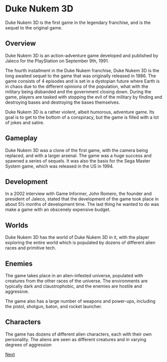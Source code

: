 # Duke Nukem 3D

Duke Nukem 3D is the first game in the legendary franchise, and is the sequel to the original game.

## Overview

Duke Nukem 3D is an action-adventure game developed and published by Jaleco for the PlayStation on September 9th, 1991.

The fourth installment in the Duke Nukem franchise, Duke Nukem 3D is the long awaited sequel to the game that was originally released in 1986. The game consists of 4 episodes and is set in a dystopian future where Earth is in chaos due to the different opinions of the population, what with the military being disbanded and the government closing down. During the game, players are tasked with stopping the evil of the military by finding and destroying bases and destroying the bases themselves.

Duke Nukem 3D is a rather violent, albeit humorous, adventure game. Its goal is to get to the bottom of a conspiracy, but the game is filled with a lot of jokes and satire.

## Gameplay

Duke Nukem 3D was a clone of the first game, with the camera being replaced, and with a larger arsenal. The game was a huge success and spawned a series of sequels. It was also the basis for the Sega Master System game, which was released in the US in 1994.

## Development

In a 2002 interview with Game Informer, John Romero, the founder and president of Jaleco, stated that the development of the game took place in about 5½ months of development time. The last thing he wanted to do was make a game with an obscenely expensive budget.

## Worlds

Duke Nukem 3D has the world of Duke Nukem 3D in it, with the player exploring the entire world which is populated by dozens of different alien races and primitive tech.

## Enemies

The game takes place in an alien-infested universe, populated with creatures from the other races of the universe. The environments are typically dark and claustrophobic, and the enemies are hostile and aggressive.

The game also has a large number of weapons and power-ups, including the pistol, shotgun, baton, and rocket launcher.

## Characters

The game has dozens of different alien characters, each with their own personality. The aliens are seen as different creatures and in varying degrees of aggression

[Next](119.md)